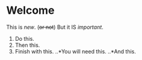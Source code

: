 Welcome
=========

This is *new*. (~~or not~~)
But it IS _important_.

1. Do this.
2. Then this.
3. Finish with this.
..*You will need this.
..*And this.
